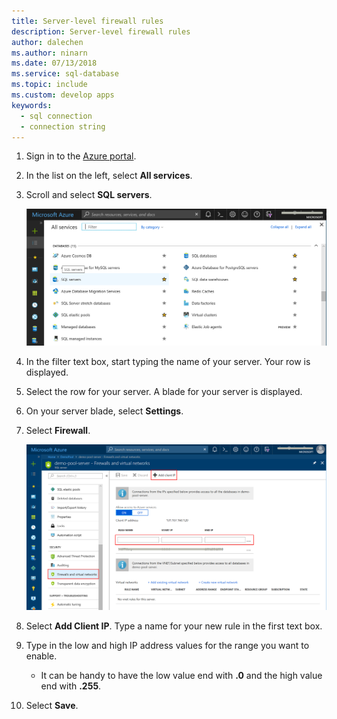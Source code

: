 ```yaml
---
title: Server-level firewall rules
description: Server-level firewall rules
author: dalechen
ms.author: ninarn
ms.date: 07/13/2018
ms.service: sql-database
ms.topic: include
ms.custom: develop apps
keywords:
  - sql connection
  - connection string
---
```


1. Sign in to the [Azure portal](https://portal.azure.com/).

2. In the list on the left, select **All services**.

3. Scroll and select **SQL servers**.

    ![Find your Azure SQL Database server in the portal][b21-FindServerInPortal]
5. In the filter text box, start typing the name of your server. Your row is displayed.

6. Select the row for your server. A blade for your server is displayed.

7. On your server blade, select **Settings**.

8. Select **Firewall**.

    ![Select Settings > Firewall][b31-SettingsFirewallNavig]
9. Select **Add Client IP**. Type a name for your new rule in the first text box.

10. Type in the low and high IP address values for the range you want to enable.

    * It can be handy to have the low value end with **.0** and the high value end with **.255**.

11. Select **Save**.

<!-- Image references. -->

[b21-FindServerInPortal]: ./media/sql-database-include-ip-address-22-v12portal/firewall-ip-b21-v12portal-findsvr.png

[b31-SettingsFirewallNavig]: ./media/sql-database-include-ip-address-22-v12portal/firewall-ip-b31-v12portal-settingsfirewall.png

[b41-AddRange]: ./media/sql-database-include-ip-address-22-v12portal/firewall-ip-b41-v12portal-addrange.png



<!--
These includes/ files are a sequenced set, but you can pick and choose:

includes/sql-database-include-ip-address-22-v12portal.md
? includes/sql-database-include-ip-address-*.md
-->
